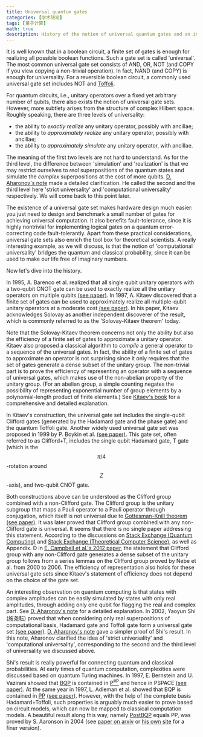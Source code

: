 ```yaml
---
title: Universal quantum gates
categories: [学术随笔]
tags: [量子计算]
math: true
description: History of the notion of universal quantum gates and an interesting application on quantum complexity theory.
---
```




It is well known that in a boolean circuit,
a finite set of gates is enough for realizing all possible boolean functions.
Such a gate set is called 'universal'.
The most common universal gate set consists of AND, OR, NOT 
(and COPY if you view copying a non-trivial operation).
In fact, NAND (and COPY) is enough for universality.
For a reversible boolean circuit,
a commonly used universal gate set includes NOT and [Toffoli](https://en.wikipedia.org/wiki/Toffoli_gate).

For quantum circuits, i.e., 
unitary operators over a fixed yet arbitrary number of qubits,
there also exists the notion of universal gate sets.
However, more subtlety arises from the structure of complex Hilbert space.
Roughly speaking, there are three levels of universality:

- the ability to *exactly realize* any unitary operator, 
possibly with ancillae;
- the ability to *approximately realize* any unitary operator,
possibly with ancillae;
- the ability to *approximately simulate* any unitary operator,
with ancillae.

The meaning of the first two levels are not hard to understand.
As for the third level, 
the difference between 'simulation' and 'realization' is that
we may restrict ourselves to *real* superpositions of the quantum states
and simulate the *complex* superpositions
at the cost of more qubits.
[D. Aharonov's note](https://arxiv.org/pdf/quant-ph/0301040)
made a detailed clarification.
He called the second and the third level here
'strict universality' and 'computational universality'
respectively.
We will come back to this point later.

The existence of a universal gate set makes
hardware design much easier:
you just need to design and benchmark a small number of gates
for achieving universal computation.
It also benefits fault-tolerance,
since it is highly nontrivial for implementing logical gates
on a quantum error-correcting code fault-tolerantly.
Apart from these practical considerations,
universal gate sets also enrich the tool box for theoretical scientists.
A really interesting example, as we will discuss,
is that the notion of 'computational universality'
bridges the quantum and classical probability,
since it can be used to make our life free of imaginary numbers.

Now let's dive into the history.

In 1995, A. Barenco et al.
realized that all single qubit unitary operators 
with a two-qubit CNOT gate can be used 
to exactly realize all the unitary operators on multiple qubits
[(see paper)](https://arxiv.org/abs/quant-ph/9503016).
In 1997, A. Kitaev
discovered that a finite set of gates
can be used to approximately realize all multiple-qubit unitary operators
at a moderate cost [(see paper)](https://www.mathnet.ru/php/archive.phtml?wshow=paper&jrnid=rm&paperid=892&option_lang=eng).
In his paper, Kitaev acknowledges Solovay 
as another independent discoverer of the result,
which is commonly referred to as the 'Solovay-Kitaev theorem' today.

Note that the Solovay-Kitaev theorem
concerns not only the ability but also the efficiency
of a finite set of gates to approximate a unitary operator.
Kitaev also proposed a classical algorithm to 
*compile* a general operator to a sequence of the universal gates.
In fact, the ability of a finite set of gates to
approximate an operator is not surprising
since it only requires that the set of gates 
generate a dense subset of the unitary group.
The non-trivial part is to prove the efficiency
of representing an operator with a sequence of universal gates,
which makes use of the non-abelian property of the unitary group.
(For an abelian group, a simple counting negates the possibility 
of representing exponential number of group elements
by a polynomial-length product of finite elements.)
See [Kitaev's book](https://bookstore.ams.org/view?ProductCode=GSM/47) 
for a comprehensive and detailed explanation.

In Kitaev's construction, the universal gate set 
includes the single-qubit Clifford gates
(generated by the Hadamard gate and the phase gate)
and the quantum Toffoli gate.
Another widely used universal gate set was proposed in 1999
by P. Boykin et al. [(see paper)](https://arxiv.org/abs/quant-ph/9906054).
This gate set, often referred to as Clifford+T,
includes the single qubit Hadamard gate,
T gate (which is the $$ \pi/4 $$-rotation around $$ Z $$-axis),
and two-qubit CNOT gate.

Both constructions above can be understood as the Clifford group
combined with a non-Clifford gate.
The Clifford group is the unitary subgroup that maps a Pauli operator
to a Pauli operator through conjugation,
which itself is not universal
due to [Gottesman-Knill theorem](https://en.wikipedia.org/wiki/Gottesman–Knill_theorem) [(see paper)](https://arxiv.org/abs/quant-ph/9807006).
It was later proved that Clifford group combined with any
non-Clifford gate is universal.
It seems that there is no single paper addressing this statement.
According to the discussions on 
[Stack Exchange (Quantum Computing)](https://quantumcomputing.stackexchange.com/questions/24385/prove-that-adding-any-non-clifford-gate-to-the-clifford-group-yields-a-universal)
and [Stack Exchange (Theoretical Computer Science)](https://cstheory.stackexchange.com/questions/34707/theorems-for-universal-set-of-quantum-gates-for-sud?noredirect=1&lq=1),
as well as Appendix. D in [E. Campbell et al.'s 2012 paper](https://arxiv.org/abs/1205.3104),
the statement that Clifford group with any non-Clifford gate
generates a dense subset of the unitary group
follows from a series lemmas on the Clifford group
proved by Nebe et al. from 2000 to 2006.
The efficiency of representation also holds for these universal gate sets
since Kitaev's statement of efficiency does not depend on 
the choice of the gate set.

An interesting observation on quantum computing 
is that states with complex amplitudes can be easily simulated
by states with only real amplitudes,
through adding only one qubit for flagging the real and complex part.
See [D. Aharonov's note](https://arxiv.org/pdf/quant-ph/0301040)
for a detailed explanation.
In 2002, Yaoyun Shi (施尧耘)
proved that when considering only 
real superpositions of computational basis,
Hadamard gate and Toffoli gate form a universal gate set [(see paper)](https://arxiv.org/abs/quant-ph/0205115).
[D. Aharonov's note](https://arxiv.org/pdf/quant-ph/0301040)
gave a simpler proof of Shi's result.
In this note, Aharonov clarified the idea of 'strict universality'
and 'computational universality',
corresponding to the second and the third level of universality
we discussed above.

Shi's result is really powerful for
connecting quantum and classical probabilities.
At early times of quantum computation,
complexities were discussed based on quantum Turing machines.
In 1997, E. Bernstein and U. Vazirani
showed that [BQP](https://complexityzoo.net/Complexity_Zoo:B#bqp) is contained in [P<sup>#P</sup>](https://complexityzoo.net/Complexity_Zoo:P#psharpp) and hence in PSPACE [(see paper)](https://epubs.siam.org/doi/10.1137/S0097539796300921).
At the same year in 1997, L. Adleman et al. showed that BQP is contained in [PP](https://complexityzoo.net/Complexity_Zoo:P#pp)
[(see paper)](https://epubs.siam.org/doi/10.1137/S0097539795293639).
However, with the help of the complete basis Hadamard+Toffoli,
such properties is arguably much easier to prove
based on circuit models,
which can now be mapped to classical computation models. 
A beautiful result along this way,
namely [PostBQP](https://complexityzoo.net/Complexity_Zoo:P#postbqp) equals PP,
was proved by 
S. Aaronson
in 2004 (see [paper on arxiv](https://arxiv.org/abs/quant-ph/0412187)
or [his own site](https://www.scottaaronson.com/papers/pp.pdf)
for a finer version).